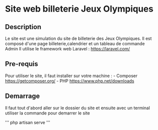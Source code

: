 # Site web billeterie Jeux Olympiques

## Description
Le site est une simulation du site de billeterie des Jeux Olympiques. Il est composé d'une page billeterie,calendrier et un tableau de commande Admin
Il utilise le framework web Laravel : https://laravel.com/

## Pre-requis
Pour utiliser le site, il faut installer sur votre machine : 
    - Composer https://getcomposer.org/
    - PHP https://www.php.net/downloads

## Demarrage
Il faut tout d'abord aller sur le dossier du site et ensuite avec un terminal utiliser la commande pour demarrer le site

'''
php artisan serve
'''

